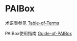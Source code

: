# PAIBox

术语表参见 [Table-of-Terms](docs/Table-of-Terms.md)

PAIBox使用指南 [Guide-of-PAIBox](docs/Guide-of-PAIBox.md)
